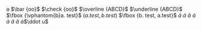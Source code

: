 ə
$\bar {oo}$
$\check {oo}$
$\overline {ABCD}$
$\underline {ABCD}$
$\fbox {\vphantom{b}a. test}$
$\left(a. test, b. test\right)$
$\fbox {b. test, a.test}$
$\bar a$
$\acute a$
$\check a$
$\acute a$
$\grave a$
$\hat a$
$\tilde a$
$\dot a$$\ddot u$

[//]: # "p 1"


<!--stackedit_data:
eyJoaXN0b3J5IjpbLTE3OTgzOTMzMjgsLTc2MDE3NzkxLC0xNj
EwNzkyNTI5LC0xNTY5NTIzMjQwLDQ4MTQ5MTc2MSwtMjI2ODY1
MjQsLTEwMDk2NDQzNjksLTI2MjA2MDY4MCwtMTg0MTUwODIxXX
0=
-->